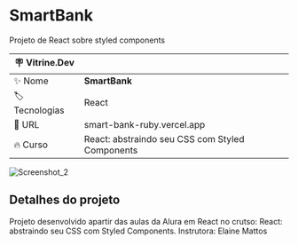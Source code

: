 # SmartBank

Projeto de React sobre styled components

| :placard: Vitrine.Dev |     |
| -------------  | --- |
| :sparkles: Nome        | **SmartBank**
| :label: Tecnologias | React
| :rocket: URL         | smart-bank-ruby.vercel.app
| :fire: Curso     | React: abstraindo seu CSS com Styled Components

<!-- Inserir imagem com a #vitrinedev ao final do link -->
![Screenshot_2](https://github.com/agr3w/SmartBank/assets/91283681/dcbe88a7-cf84-4f1b-bcdd-cb23f7b5c24f#vitrinedev)

## Detalhes do projeto

Projeto desenvolvido apartir das aulas da Alura em React no crutso: React: abstraindo seu CSS com Styled Components. Instrutora: Elaine Mattos
